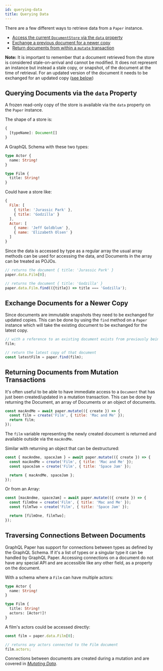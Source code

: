 ```yaml
---
id: querying-data
title: Querying Data
---
```


There are a few different ways to retrieve data from a `Paper` instance.
* [Access the current `DocumentStore` via the `data` property](#querying-documents-via-the-data-property)
* [Exchange a previous document for a newer copy](#exchange-documents-for-a-newer-copy)
* [Return documents from within a `mutate` transaction](#exchange-documents-for-a-newer-copy)

**Note:**
It is important to remember that a document retrieved from the store is considered stale-on-arrival and cannot be modified. It does not represent an instance but instead a stale copy, or snapshot, of the document at the time of retrieval. For an updated version of the document it needs to be exchanged for an updated copy ([see below](#exchange-documents-for-a-newer-copy))

## Querying Documents via the `data` Property

A frozen read-only copy of the store is available via the `data` property on the `Paper` instance.

The shape of a store is:

```js
{
  [typeName]: Document[]
}
```

A GraphQL Schema with these two types:

```graphql
type Actor {
  name: String!
}

type Film {
  title: String!
}
```

Could have a store like:
```js
{
  Film: [
    { title: 'Jurassic Park' },
    { title: 'Godzilla' }
  ],
  Actor: [
    { name: 'Jeff Goldblum' },
    { name: 'Elizabeth Olsen' }
  ]
}
```

Since the data is accessed by type as a regular array the usual array methods can be used for accessing the data, and Documents in the array can be treated as POJOs.

```js
// returns the document { title: 'Jurassic Park' }
paper.data.Film[0];
```

```js
// returns the document { title: 'Godzilla' }
paper.data.Film.find(({title}) => title === 'Godzilla');
```

## Exchange Documents for a Newer Copy

Since documents are immutable snapshots they need to be exchanged for updated copies. This can be done by using the `find` method on a `Paper` instance which will take the existing document to be exchanged for the latest copy.

```js
// with a reference to an existing document exists from previously being fetched
film;

// return the latest copy of that document
const latestFilm = paper.find(film);
```

## Returning Documents from Mutation Transactions

It's often useful to be able to have immediate access to a `Document` that has just been created/updated in a mutation transaction. This can be done by returning the Document, an array of Documents or an object of documents.

```js
const macAndMe = await paper.mutate(({ create }) => {
  const film = create('Film', { title: 'Mac and Me' });
  return film;
});
```

The `film` variable representing the newly created document is returned and available outside via the `macAndMe`.

Similar with returning an object that can be destructured:

```js
const { macAndme, spaceJam } = await paper.mutate(({ create }) => {
  const macAndMe = create('Film', { title: 'Mac and Me' });
  const spaceJam = create('Film', { title: 'Space Jam' });

  return { macAndMe, spaceJam };
});
```

Or from an Array:

```js
const [macAndme, spaceJam] = await paper.mutate(({ create }) => {
  const filmOne = create('Film', { title: 'Mac and Me' });
  const filmTwo = create('Film', { title: 'Space Jam' });

  return [filmOne, filmTwo];
});
```

## Traversing Connections Between Documents

GraphQL Paper has support for connections between types as defined by the GraphQL Schema. If it's a list of types or a singular type it can be handled by GraphQL Paper. Accessing connections on a document do not have any special API and are accessible like any other field, as a property on the document.

With a schema where a `Film` can have multiple actors:

```graphql
type Actor {
  name: String!
}

type Film {
  title: String!
  actors: [Actor!]!
}
```

A film's actors could be accessed directly:

```js
const film = paper.data.Film[0];

// returns any actors connected to the Film document
film.actors;
```

Connections between documents are created during a mutation and are covered in [*Mutating Data*](/docs/paper/mutating-data).
